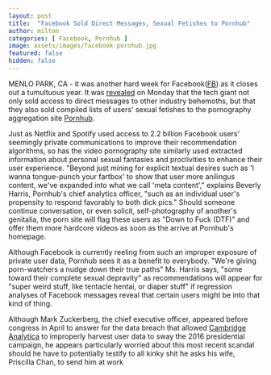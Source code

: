 ```yaml
---
layout: post
title:  "Facebook Sold Direct Messages, Sexual Fetishes to Pornhub"
author: milton
categories: [ Facebook, Pornhub ]
image: assets/images/facebook-pornhub.jpg
featured: false
hidden: false
---
```


MENLO PARK, CA - it was another hard week for Facebook([FB](https://finance.yahoo.com/quote/FB/)) as it closes out a tumultuous year. It was [revealed](https://www.nytimes.com/2018/12/18/technology/facebook-privacy.html) on Monday that the tech giant not only sold access to direct messages to other industry behemoths, but that they also sold compiled lists of users' sexual fetishes to the pornography aggregation site [Pornhub](https://www.bloomberg.com/research/stocks/private/snapshot.asp?privcapId=142431065).

Just as Netflix and Spotify used access to 2.2 billion Facebook users' seemingly private communications to improve their recommendation algorithms, so has the video pornography site similarly used extracted information about personal sexual fantasies and proclivities to enhance their user experience. "Beyond just mining for explicit textual desires such as 'I wanna tongue-punch your fartbox' to show that user more anilingus content, we've expanded into what we call 'meta content'," explains Beverly Harris, Pornhub's chief analytics officer, "such as an individual user's propensity to respond favorably to both dick pics." Should someone continue conversation, or even solicit, self-photography of another's genitalia, the porn site will flag these users as "Down to Fuck (DTF)" and offer them more hardcore videos as soon as the arrive at Pornhub's homepage.

Although Facebook is currently reeling from such an improper exposure of private user data, Pornhub sees it as a benefit to everybody. "We're giving porn-watchers a nudge down their true paths" Ms. Harris says, "some toward their complete sexual depravity" as recommendations will appear for "super weird stuff, like tentacle hentai, or diaper stuff" if regression analyses of Facebook messages reveal that certain users might be into that kind of thing. 

Although Mark Zuckerberg, the chief executive officer, appeared before congress in April to answer for the data breach that allowed [Cambridge Analytica](https://www.nytimes.com/2018/03/17/us/politics/cambridge-analytica-trump-campaign.html?module=inline) to improperly harvest user data to sway the 2016 presidential campaign, he appears particularly worried about this most recent scandal should he have to potentially testify to all kinky shit he asks his wife, Priscilla Chan, to send him at work